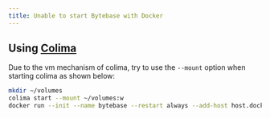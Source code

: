 ```yaml
---
title: Unable to start Bytebase with Docker
---
```


## Using [Colima](https://github.com/abiosoft/colima)

Due to the vm mechanism of colima, try to use the `--mount` option when starting colima as shown below:

```bash
mkdir ~/volumes
colima start --mount ~/volumes:w
docker run --init --name bytebase --restart always --add-host host.docker.internal:host-gateway --publish 8080:8080 --volume ~/.bytebase/data:/var/opt/bytebase bytebase/bytebase:1.0.5 --data /var/opt/bytebase --host http://localhost --port 8080
```
